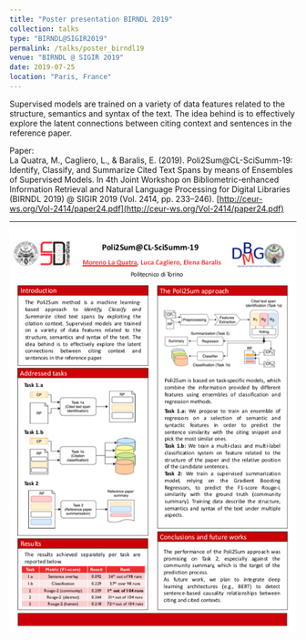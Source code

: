 ```yaml
---
title: "Poster presentation BIRNDL 2019"
collection: talks
type: "BIRNDL@SIGIR2019"
permalink: /talks/poster_birndl19
venue: "BIRNDL @ SIGIR 2019"
date: 2019-07-25
location: "Paris, France"
---
```


Supervised models are trained on a variety of data features related to the structure, semantics and syntax of the text. The idea behind is to effectively explore the latent connections between citing context and sentences in the reference paper.

Paper:
<br>
La Quatra, M., Cagliero, L., & Baralis, E. (2019). Poli2Sum@CL-SciSumm-19: Identify, Classify, and Summarize Cited Text Spans by means of Ensembles of Supervised Models. In 4th Joint Workshop on Bibliometric-enhanced Information Retrieval and Natural Language Processing for Digital Libraries (BIRNDL 2019) @ SIGIR 2019 (Vol. 2414, pp. 233–246). [http://ceur-ws.org/Vol-2414/paper24.pdf](http://ceur-ws.org/Vol-2414/paper24.pdf)


<hr>
<img src='/images/poli2sum_preview.png'>


